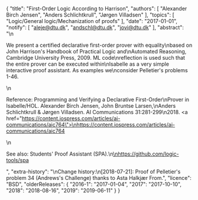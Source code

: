 {
    "title": "First-Order Logic According to Harrison",
    "authors": [
        "Alexander Birch Jensen",
        "Anders Schlichtkrull",
        "Jørgen Villadsen"
    ],
    "topics": [
        "Logic/General logic/Mechanization of proofs"
    ],
    "date": "2017-01-01",
    "notify": [
        "aleje@dtu.dk",
        "andschl@dtu.dk",
        "jovi@dtu.dk"
    ],
    "abstract": "\n<p>We present a certified declarative first-order prover with equality\nbased on John Harrison's Handbook of Practical Logic and\nAutomated Reasoning, Cambridge University Press, 2009. ML code\nreflection is used such that the entire prover can be executed within\nIsabelle as a very simple interactive proof assistant. As examples we\nconsider Pelletier's problems 1-46.</p>\n<p>Reference: Programming and Verifying a Declarative First-Order\nProver in Isabelle/HOL. Alexander Birch Jensen, John Bruntse Larsen,\nAnders Schlichtkrull & Jørgen Villadsen. AI Communications 31:281-299\n2018. <a href=\"https://content.iospress.com/articles/ai-communications/aic764\">\nhttps://content.iospress.com/articles/ai-communications/aic764</a></p>\n<p>See also: Students' Proof Assistant (SPA).\n<a href=https://github.com/logic-tools/spa>\nhttps://github.com/logic-tools/spa</a></p>",
    "extra-history": "\nChange history:\n[2018-07-21]: Proof of Pelletier's problem 34 (Andrews's Challenge) thanks to Asta Halkjær From.",
    "licence": "BSD",
    "olderReleases": {
        "2016-1": "2017-01-04",
        "2017": "2017-10-10",
        "2018": "2018-08-16",
        "2019": "2019-06-11"
    }
}